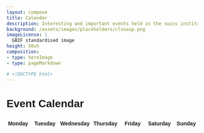 ```yaml
---
layout: compose
title: Calendar
description: Interesting and important events held in the swiss institutions
background: /assets/images/placeholders/closeup.png
imageLicense: |
  GBIF standardised image
height: 50vh
composition:
- type: heroImage
- type: pageMarkdown

# <!DOCTYPE html>
---
```


<html lang="en">
<head>
    <meta charset="UTF-8">
    <meta name="viewport" content="width=device-width, initial-scale=1.0">
    <title>Event Calendar</title>
    <style>
        body {
            font-family: Arial, sans-serif;
            margin: 20px;
        }
        .calendar {
            display: grid;
            grid-template-columns: repeat(7, 1fr);
            gap: 10px;
        }
        .day-header {
            text-align: center;
            font-weight: bold;
            padding: 10px 0;
        }
        .day {
            border: 1px solid #ccc;
            padding: 10px;
            min-height: 100px;
        }
        .day h3 {
            margin: 0 0 10px;
        }
        .event {
            background-color: #f0f0f0;
            margin: 5px 0;
            padding: 5px;
            cursor: pointer;
        }
        .event a {
            text-decoration: none;
            color: #fa5e97; /* Set the color of event links */
        }
    </style>
</head>
<body>
    <h1>Event Calendar</h1>
    <div class="calendar" id="calendar">
        <!-- Day headers -->
        <div class="day-header">Monday</div>
        <div class="day-header">Tuesday</div>
        <div class="day-header">Wednesday</div>
        <div class="day-header">Thursday</div>
        <div class="day-header">Friday</div>
        <div class="day-header">Saturday</div>
        <div class="day-header">Sunday</div>
    </div>
    <!-- Include js-yaml library -->
    <script src="https://cdn.jsdelivr.net/npm/js-yaml@4.0.0/dist/js-yaml.min.js"></script>
    <script>
        async function fetchEvents() {
            try {
                const response = await fetch('https://github.com/gbif/hp-svnhc/blob/master/data/eventlist.yml');
                if (!response.ok) {
                    throw new Error(`Network response was not ok: ${response.statusText}`);
                }
                const yamlText = await response.text();
                console.log('YAML text:', yamlText); // Debugging log
                return jsyaml.load(yamlText);
            } catch (error) {
                console.error('Failed to fetch events:', error);
            }
        }

        function generateCalendar(year, month, events) {
            const calendarElement = document.getElementById('calendar');
            calendarElement.innerHTML = `
                <div class="day-header">Monday</div>
                <div class="day-header">Tuesday</div>
                <div class="day-header">Wednesday</div>
                <div class="day-header">Thursday</div>
                <div class="day-header">Friday</div>
                <div class="day-header">Saturday</div>
                <div class="day-header">Sunday</div>
            `; // Clear previous calendar and re-add headers

            const daysInMonth = new Date(year, month + 1, 0).getDate();

            // Calculate the first day of the month (0 is Sunday, 1 is Monday, etc.)
            const firstDayIndex = new Date(year, month, 1).getDay();
            const offset = (firstDayIndex + 6) % 7; // Adjusting to start with Monday

            // Create blank days for the previous month
            for (let i = 0; i < offset; i++) {
                const blankDayElement = document.createElement('div');
                blankDayElement.className = 'day';
                calendarElement.appendChild(blankDayElement);
            }

            for (let day = 1; day <= daysInMonth; day++) {
                const dayElement = document.createElement('div');
                dayElement.className = 'day';
                
                const dayNumber = document.createElement('h3');
                dayNumber.textContent = day;
                dayElement.appendChild(dayNumber);

                const dayEvents = events.filter(event => {
                    const eventDate = new Date(event.date);
                    return eventDate.getFullYear() === year && eventDate.getMonth() === month && eventDate.getDate() === day;
                });

                dayEvents.forEach(event => {
                    const eventElement = document.createElement('div');
                    eventElement.className = 'event';
                    
                    const eventLink = document.createElement('a');
                    eventLink.href = event.url;
                    eventLink.target = '_blank';
                    eventLink.textContent = event.title;
                    
                    eventElement.appendChild(eventLink);
                    dayElement.appendChild(eventElement);
                });

                calendarElement.appendChild(dayElement);
            }
        }

        async function initializeCalendar() {
            const currentDate = new Date();
            const currentYear = currentDate.getFullYear();
            const currentMonth = currentDate.getMonth();

            const events = await fetchEvents();
            console.log('Parsed events:', events); // Debugging log
            generateCalendar(currentYear, currentMonth, events);
        }

        initializeCalendar();
    </script>
</body>
</html>
